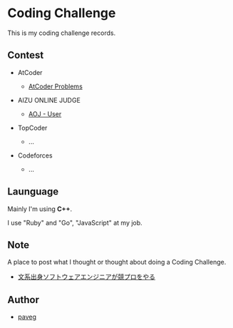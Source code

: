 Coding Challenge
================

This is my coding challenge records.

## Contest

- AtCoder
  - [AtCoder Problems][acp]

- AIZU ONLINE JUDGE
  - [AOJ - User][aoj-user]

- TopCoder
  - ...

- Codeforces
  - ...

## Launguage

Mainly I'm using **C++**.

I use "Ruby" and "Go", "JavaScript" at my job.

## Note

A place to post what I thought or thought about doing a Coding Challenge.

- [文系出身ソフトウェアエンジニアが競プロをやる][magazine]

## Author

- [paveg][github-profile]

[acp]: https://kenkoooo.com/atcoder/#/user/pav
[aoj-user]: http://judge.u-aizu.ac.jp/onlinejudge/user.jsp?id=pav
[magazine]: https://note.mu/pav/m/mba8ec6772817
[github-profile]: https://github.com/paveg
